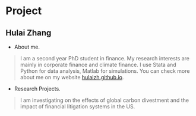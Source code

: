 # Project

## Hulai Zhang
- About me. 
> I am a second year PhD student in finance. My research interests are mainly in corporate finance and climate finance. I use Stata and Python for data analysis, Matlab for simulations. You can check more about me on my website [hulaizh.github.io](hulaizh.github.io).

- Research Projects.
> I am investigating on the effects of global carbon divestment and the impact of financial litigation systems in the US.



